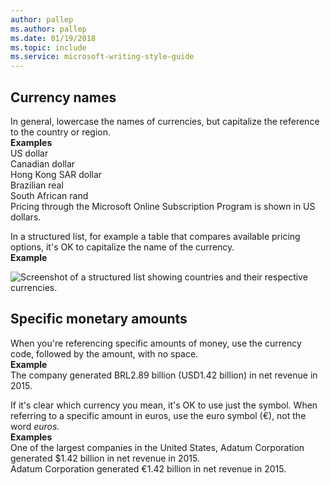 ```yaml
---
author: pallep
ms.author: pallep
ms.date: 01/19/2018
ms.topic: include
ms.service: microsoft-writing-style-guide
---
```


## Currency names

In general, lowercase the names of currencies, but capitalize the reference to the country or region.<br /> 
**Examples**<br />US dollar<br />Canadian dollar<br />Hong Kong SAR dollar<br />Brazilian real<br />South African rand<br />Pricing through the Microsoft Online Subscription Program is shown in US dollars.

In a structured list, for example a table that compares available pricing
options, it's OK to capitalize the name of the currency.<br />
**Example**

![Screenshot of a structured list showing countries and their respective currencies.](/style-guide/global-communications/media/currency/1453401234.png)

## Specific monetary amounts

When you're referencing specific amounts of money, use the currency code, followed by the amount, with no space.<br >
**Example**<br />The company generated BRL2.89 billion (USD1.42 billion) in net revenue in 2015. 

If it's clear which currency you mean, it's OK to use just the symbol. When referring to a specific amount in euros, use the euro symbol (€), not the word *euros.*<br />
**Examples**<br />One of the largest companies in the United States, Adatum Corporation generated $1.42 billion in net revenue in 2015.<br />Adatum Corporation generated €1.42 billion in net revenue in 2015. 

